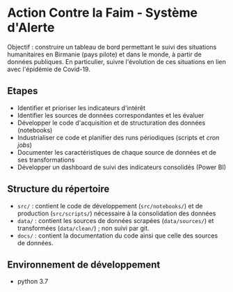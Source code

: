 # Action Contre la Faim - Système d'Alerte

Objectif : construire un tableau de bord permettant le suivi des situations humanitaires en Birmanie (pays pilote) et dans le monde, à partir de données publiques. En particulier, suivre l'évolution de ces situations en lien avec l'épidémie de Covid-19.

## Etapes
- Identifier et prioriser les indicateurs d'intérêt
- Identifier les sources de données correspondantes et les évaluer
- Développer le code d'acquisition et de structuration des données (notebooks)
- Industrialiser ce code et planifier des runs périodiques (scripts et *cron jobs*)
- Documenter les caractéristiques de chaque source de données et de ses transformations
- Développer un dashboard de suivi des indicateurs consolidés (Power BI) 

## Structure du répertoire
- `src/` : contient le code de développement (`src/notebooks/`) et de production (`src/scripts/`) nécessaire à la consolidation des données
- `data/` : contient les sources de données scrapées (`data/sources/`) et transformées (`data/clean/`) ; non suivi par git.
- `docs/` : contient la documentation du code ainsi que celle des sources de données.

## Environnement de développement
- python 3.7